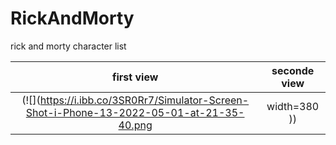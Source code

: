 # RickAndMorty
rick and morty character list

first view                 |  seconde view
:-------------------------:|:-------------------------:
(![](https://i.ibb.co/3SR0Rr7/Simulator-Screen-Shot-i-Phone-13-2022-05-01-at-21-35-40.png | width=380 ))  |  ![](https://i.ibb.co/hZtZ22r/Simulator-Screen-Shot-i-Phone-13-2022-05-01-at-21-35-44.png=200x200)

